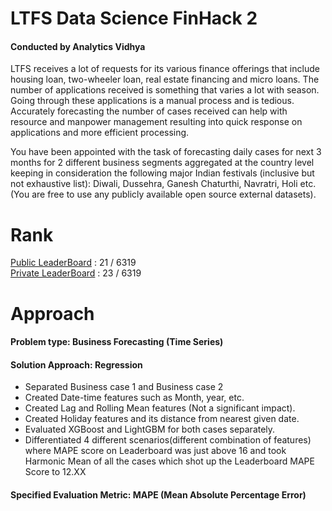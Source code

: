 # LTFS Data Science FinHack 2
#### Conducted by Analytics Vidhya

LTFS receives a lot of requests for its various finance offerings that include housing loan, two-wheeler loan, real estate financing and micro loans. The number of applications received is something that varies a lot with season. Going through these applications is a manual process and is tedious. Accurately forecasting the number of cases received can help with resource and manpower management resulting into quick response on applications and more efficient processing.

You have been appointed with the task of forecasting daily cases for next 3 months for 2 different business segments aggregated at the country level keeping in consideration the following major Indian festivals (inclusive but not exhaustive list): Diwali, Dussehra, Ganesh Chaturthi, Navratri, Holi etc. (You are free to use any publicly available open source external datasets).

# Rank
[Public LeaderBoard](https://datahack.analyticsvidhya.com/contest/ltfs-data-science-finhack-2-an-online-hackathon/) : 21 / 6319</br>
[Private LeaderBoard](https://datahack.analyticsvidhya.com/contest/ltfs-data-science-finhack-2-an-online-hackathon/) : 23 / 6319

# Approach

#### Problem type: Business Forecasting (Time Series)

#### Solution Approach: Regression
  * Separated Business case 1 and Business case 2 
  * Created Date-time features such as Month, year, etc.
  * Created Lag and Rolling Mean features (Not a significant impact).
  * Created Holiday features and its distance from nearest given date.
  * Evaluated XGBoost and LightGBM for both cases separately.
  * Differentiated 4 different scenarios(different combination of features) where MAPE score on Leaderboard was just above 16 and took Harmonic Mean of all the cases which shot up the Leaderboard MAPE Score to 12.XX
  
#### Specified Evaluation Metric: MAPE (Mean Absolute Percentage Error)
